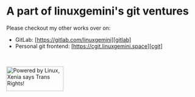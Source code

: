 # A part of linuxgemini's git ventures

<!-- I am not actively pushing to this GitHub account anymore. -->

Please checkout my other works over on:

  - GitLab: [https://gitlab.com/linuxgemini][gitlab]
  - Personal git frontend: [https://cgit.linuxgemini.space][cgit]

</br>

<a href="https://xenia-linux-site.glitch.me/"><img src="https://linuxgemini.space/poweredby.png" alt="Powered by Linux, Xenia says Trans Rights!" width="150" height="65" /></a>

[gitlab]: https://gitlab.com/linuxgemini
[cgit]: https://cgit.linuxgemini.space
